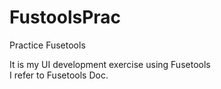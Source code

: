 # FustoolsPrac
Practice Fusetools

It is my UI development exercise using Fusetools  
I refer to Fusetools Doc.

